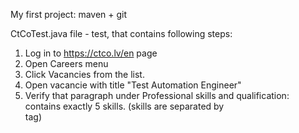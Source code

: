 My first project: maven + git

CtCoTest.java file - test, that contains following steps:
1. Log in to https://ctco.lv/en page
2. Open Careers menu
3. Click Vacancies from the list.
4. Open vacancie with title "Test Automation Engineer"
5. Verify that paragraph under Professional skills and qualification: contains exactly 5 skills. (skills are separated by <br> tag)
